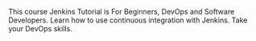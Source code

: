 This course Jenkins Tutorial is For Beginners, DevOps and Software Developers. Learn how to use continuous integration with Jenkins. Take your DevOps skills.
